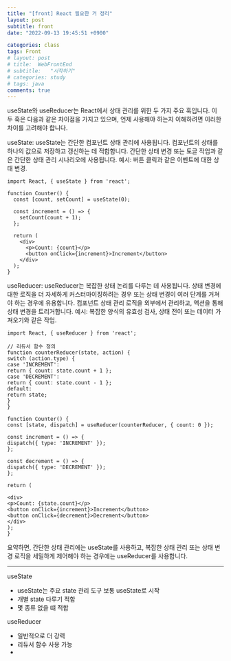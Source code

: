 ```yaml
---
title: "[front] React 필요한 거 정리"
layout: post
subtitle: front
date: "2022-09-13 19:45:51 +0900"

categories: class
tags: Front
# layout: post
# title:  WebFrontEnd
# subtitle:   "시작하기"
# categories: study
# tags: java
comments: true
---
```


useState와 useReducer는 React에서 상태 관리를 위한 두 가지 주요 훅입니다. 이 두 훅은 다음과 같은 차이점을 가지고 있으며, 언제 사용해야 하는지 이해하려면 이러한 차이를 고려해야 합니다.

useState:
useState는 간단한 컴포넌트 상태 관리에 사용됩니다.
컴포넌트의 상태를 하나의 값으로 저장하고 갱신하는 데 적합합니다.
간단한 상태 변경 또는 토글 작업과 같은 간단한 상태 관리 시나리오에 사용됩니다.
예시: 버튼 클릭과 같은 이벤트에 대한 상태 변경.

```
import React, { useState } from 'react';

function Counter() {
  const [count, setCount] = useState(0);

  const increment = () => {
    setCount(count + 1);
  };

  return (
    <div>
      <p>Count: {count}</p>
      <button onClick={increment}>Increment</button>
    </div>
  );
}

```

useReducer:
useReducer는 복잡한 상태 논리를 다루는 데 사용됩니다.
상태 변경에 대한 로직을 더 자세하게 커스터마이징하려는 경우 또는 상태 변경이 여러 단계를 거쳐야 하는 경우에 유용합니다.
컴포넌트 상태 관리 로직을 외부에서 관리하고, 액션을 통해 상태 변경을 트리거합니다.
예시: 복잡한 양식의 유효성 검사, 상태 전이 또는 데이터 가져오기와 같은 작업.

```
import React, { useReducer } from 'react';

// 리듀서 함수 정의
function counterReducer(state, action) {
switch (action.type) {
case 'INCREMENT':
return { count: state.count + 1 };
case 'DECREMENT':
return { count: state.count - 1 };
default:
return state;
}
}

function Counter() {
const [state, dispatch] = useReducer(counterReducer, { count: 0 });

const increment = () => {
dispatch({ type: 'INCREMENT' });
};

const decrement = () => {
dispatch({ type: 'DECREMENT' });
};

return (

<div>
<p>Count: {state.count}</p>
<button onClick={increment}>Increment</button>
<button onClick={decrement}>Decrement</button>
</div>
);
}

```

요약하면, 간단한 상태 관리에는 useState를 사용하고, 복잡한 상태 관리 또는 상태 변경 로직을 세밀하게 제어해야 하는 경우에는 useReducer를 사용합니다.

---

useState

- useState는 주요 state 관리 도구 보통 useState로 시작
- 개별 state 다루기 적합
- 몇 종류 없을 떄 적합

useReducer

- 일반적으로 더 강력
- 리듀서 함수 사용 가능
-
